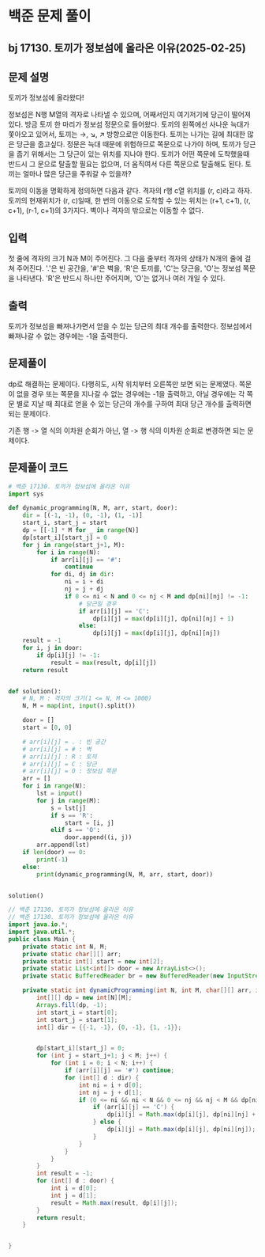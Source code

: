 # 백준 문제 풀이

## bj 17130. 토끼가 정보섬에 올라온 이유(2025-02-25)

## 문제 설명

토끼가 정보섬에 올라왔다!

정보섬은 N행 M열의 격자로 나타낼 수 있으며, 어째서인지 여기저기에 당근이 떨어져 있다. 방금 토끼 한 마리가 정보섬 정문으로 들어왔다. 토끼의 왼쪽에선 사나운 늑대가 쫓아오고 있어서, 토끼는 →, ↘, ↗ 방향으로만 이동한다. 토끼는 나가는 길에 최대한 많은 당근을 줍고싶다. 정문은 늑대 때문에 위험하므로 쪽문으로 나가야 하며, 토끼가 당근을 줍기 위해서는 그 당근이 있는 위치를 지나야 한다. 토끼가 어떤 쪽문에 도착했을때 반드시 그 문으로 탈출할 필요는 없으며, 더 움직여서 다른 쪽문으로 탈출해도 된다. 토끼는 얼마나 많은 당근을 주워갈 수 있을까?

토끼의 이동을 명확하게 정의하면 다음과 같다. 격자의 r행 c열 위치를 (r, c)라고 하자. 토끼의 현재위치가 (r, c)일때, 한 번의 이동으로 도착할 수 있는 위치는 (r+1, c+1), (r, c+1), (r-1, c+1)의 3가지다. 벽이나 격자의 밖으로는 이동할 수 없다.

## 입력

첫 줄에 격자의 크기 N과 M이 주어진다. 그 다음 줄부터 격자의 상태가 N개의 줄에 걸쳐 주어진다. '.'은 빈 공간을, '#'은 벽을, 'R'은 토끼를, 'C'는 당근을, 'O'는 정보섬 쪽문을 나타낸다. 'R'은 반드시 하나만 주어지며, 'O'는 없거나 여러 개일 수 있다.

## 출력

토끼가 정보섬을 빠져나가면서 얻을 수 있는 당근의 최대 개수를 출력한다. 정보섬에서 빠져나갈 수 없는 경우에는 -1을 출력한다.

## 문제풀이

dp로 해결하는 문제이다. 다행히도, 시작 위치부터 오른쪽만 보면 되는 문제였다.
쪽문이 없을 경우 또는 쪽문을 지나갈 수 없는 경우에는 -1을 출력하고, 아닐 경우에는 각 쪽문 별로 지날 때 최대로 얻을 수 있는 당근의 개수를 구하여 최대 당근 개수를 출력하면 되는 문제이다.

기존 행 -> 열 식의 이차원 순회가 아닌, 열 -> 행 식의 이차원 순회로 변경하면 되는 문제이다.

## 문제풀이 코드

```python
# 백준 17130. 토끼가 정보섬에 올라온 이유
import sys

def dynamic_programming(N, M, arr, start, door):
    dir = [(-1, -1), (0, -1), (1, -1)]
    start_i, start_j = start
    dp = [[-1] * M for _ in range(N)]
    dp[start_i][start_j] = 0
    for j in range(start_j+1, M):
        for i in range(N):
            if arr[i][j] == '#':
                continue
            for di, dj in dir:
                ni = i + di
                nj = j + dj
                if 0 <= ni < N and 0 <= nj < M and dp[ni][nj] != -1:
                    # 당근일 경우
                    if arr[i][j] == 'C':
                        dp[i][j] = max(dp[i][j], dp[ni][nj] + 1)
                    else:
                        dp[i][j] = max(dp[i][j], dp[ni][nj])
    result = -1
    for i, j in door:
        if dp[i][j] != -1:
            result = max(result, dp[i][j])
    return result


def solution():
    # N, M : 격자의 크기(1 <= N, M <= 1000)
    N, M = map(int, input().split())

    door = []
    start = [0, 0]

    # arr[i][j] = . : 빈 공간
    # arr[i][j] = # : 벽
    # arr[i][j] : R : 토끼
    # arr[i][j] = C : 당근
    # arr[i][j] = O : 정보섬 쪽문
    arr = []
    for i in range(N):
        lst = input()
        for j in range(M):
            s = lst[j]
            if s == 'R':
                start = [i, j]
            elif s == 'O':
                door.append((i, j))
        arr.append(lst)
    if len(door) == 0:
        print(-1)
    else:
        print(dynamic_programming(N, M, arr, start, door))


solution()
```

```java
// 백준 17130. 토끼가 정보섬에 올라온 이유
// 백준 17130. 토끼가 정보섬에 올라온 이유
import java.io.*;
import java.util.*;
public class Main {
    private static int N, M;
    private static char[][] arr;
    private static int[] start = new int[2];
    private static List<int[]> door = new ArrayList<>();
    private static BufferedReader br = new BufferedReader(new InputStreamReader(System.in));

    private static int dynamicProgramming(int N, int M, char[][] arr, int[] start, List<int[]> door) {
        int[][] dp = new int[N][M];
        Arrays.fill(dp, -1);
        int start_i = start[0];
        int start_j = start[1];
        int[] dir = {{-1, -1}, {0, -1}, {1, -1}};


        dp[start_i][start_j] = 0;
        for (int j = start_j+1; j < M; j++) {
            for (int i = 0; i < N; i++) {
                if (arr[i][j] == '#') continue;
                for (int[] d : dir) {
                    int ni = i + d[0];
                    int nj = j + d[1];
                    if (0 <= ni && ni < N && 0 <= nj && nj < M && dp[ni][nj] != -1) {
                        if (arr[i][j] == 'C') {
                            dp[i][j] = Math.max(dp[i][j], dp[ni][nj] + 1);
                        } else {
                            dp[i][j] = Math.max(dp[i][j], dp[ni][nj]);
                        }
                    }
                }
            }
        }
        int result = -1;
        for (int[] d : door) {
            int i = d[0];
            int j = d[1];
            result = Math.max(result, dp[i][j]);
        }
        return result;
    }


}

```
